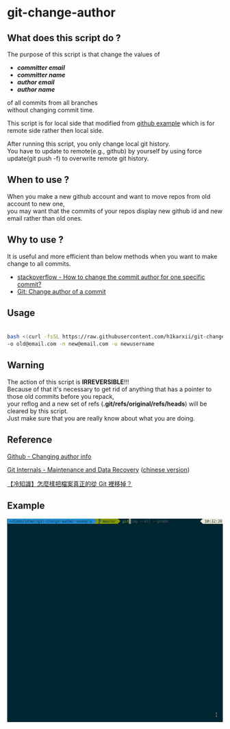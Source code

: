 # git-change-author

## What does this script do ?
The purpose of this script is that change the values of
- ***committer email***
- ***committer name***
- ***author email***
- ***author name***

of all commits from all branches<br>
without changing commit time.

This script is for local side that modified from [github example](https://help.github.com/en/articles/changing-author-info)
which is for remote side rather then local side.

After running this script, you only change local git history.<br>
You have to update to remote(e.g., github) by yourself by using force update(git push -f) to overwrite remote git history.

## When to use ?
When you make a new github account and want to move repos from old account to new one,<br>
you may want that the commits of your repos display new github id and new email rather than old ones.


## Why to use ?
It is useful and more efficient than below methods when you want to make change to all commits.
- [stackoverflow - How to change the commit author for one specific commit?](https://stackoverflow.com/questions/3042437/how-to-change-the-commit-author-for-one-specific-commit)
- [Git: Change author of a commit](https://makandracards.com/makandra/1717-git-change-author-of-a-commit)


## Usage
```bash

bash <(curl -fsSL https://raw.githubusercontent.com/h1karxii/git-change-author/master/git_change_author.sh) \
-o old@email.com -n new@email.com -u newusername

```


## Warning
The action of this script is **IRREVERSIBLE**!!!<br>
Because of that it's necessary to get rid of anything that has a pointer to those old commits before you repack,<br>
your reflog and a new set of refs (**.git/refs/original/refs/heads**) will be cleared by this script.<br>
Just make sure that you are really know about what you are doing.


## Reference
[Github - Changing author info](https://help.github.com/en/articles/changing-author-info)

[Git Internals - Maintenance and Data Recovery](https://git-scm.com/book/en/v2/Git-Internals-Maintenance-and-Data-Recovery) ([chinese version](https://git-scm.com/book/zh-tw/v1/Git-%E5%85%A7%E9%83%A8%E5%8E%9F%E7%90%86-%E7%B6%AD%E8%AD%B7%E5%8F%8A%E8%B3%87%E6%96%99%E5%BE%A9%E5%8E%9F))

[【冷知識】怎麼樣把檔案真正的從 Git 裡移掉？](https://gitbook.tw/chapters/faq/remove-files-from-git.html)


## Example
![example](./example.gif)